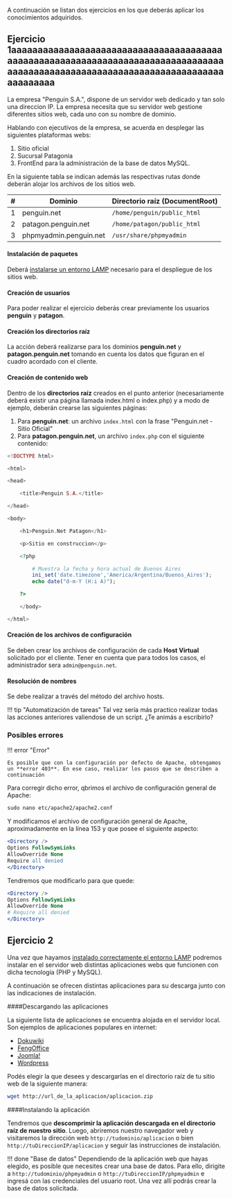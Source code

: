 A continuación se listan dos ejercicios en los que deberás aplicar los conocimientos adquiridos. 


## Ejercicio 1aaaaaaaaaaaaaaaaaaaaaaaaaaaaaaaaaaaaaaaaaaaaaaaaaaaaaaaaaaaaaaaaaaaaaaaaaaaaaaaaaaaaaaaaaaaaaaaaaaaaaaaaaaaaaaaaaaaaaaaaaaaaaaaaaaa

La empresa "Penguin S.A.", dispone de un servidor web dedicado y tan solo una direccion IP. La empresa necesita que su servidor web gestione diferentes sitios web, cada uno con su nombre de dominio.

Hablando con ejecutivos de la empresa, se acuerda en desplegar las siguientes plataformas webs: 

1. Sitio oficial
2. Sucursal Patagonia
3. FrontEnd para la administración de la  base de datos MySQL. 

En la siguiente tabla se indican además las respectivas rutas donde deberán alojar los archivos de los sitios web. 


| #    | Dominio                | Directorio raíz (DocumentRoot)           |
| ---- | ---------------------- | ---------------------------------------- |
| 1    | penguin.net            | `/home/penguin/public_html`    |
| 2    | patagon.penguin.net    | `/home/patagon/public_html` |
| 3    | phpmyadmin.penguin.net | `/usr/share/phpmyadmin`              |



#### Instalación de paquetes

Deberá [instalarse un entorno LAMP](instalacion.md) necesario para el despliegue de los sitios web. 

#### Creación de usuarios
Para poder realizar el ejercicio deberás crear previamente los usuarios **penguin** y **patagon**. 


#### Creación los directorios raíz

La acción deberá realizarse para los dominios **penguin.net** y **patagon.penguin.net** tomando en cuenta los datos que figuran en el cuadro acordado con el cliente. 

#### Creación de contenido web

Dentro de los **directorios raíz** creados en el punto anterior (necesariamente deberá existir una página llamada index.html o index.php) y a modo de ejemplo, deberán crearse las siguientes páginas: 

1. Para **penguin.net**: un archivo `index.html` con la frase "Penguin.net - Sitio Oficial"
2. Para **patagon.penguin.net**, un archivo `index.php` con el siguiente contenido: 

```php
<!DOCTYPE html>

<html>

<head>

	<title>Penguin S.A.</title>

</head>

<body>

	<h1>Penguin.Net Patagon</h1>

	<p>Sitio en construccion</p>

	<?php 

		# Muestra la fecha y hora actual de Buenos Aires
		ini_set('date.timezone','America/Argentina/Buenos_Aires');
		echo date("d-m-Y (H:i A)");

	?>

	</body>

</html>
```


#### Creación de los archivos de configuración ####

Se deben crear los archivos de configuración de cada **Host Virtual** solicitado por el cliente. Tener en cuenta que para todos los casos, el administrador sera `admin@penguin.net`.

#### Resolución de nombres ####
Se debe realizar a través del método del archivo hosts.

!!! tip "Automatización de tareas"
	Tal vez sería más practico realizar todas las acciones anteriores valiendose de un script. ¿Te animás a escribirlo? 


### Posibles errores

!!! error "Error"

	Es posible que con la configuración por defecto de Apache, obtengamos un **error 403**. En ese caso, realizar los pasos que se describen a continuación

Para corregir dicho error, qbrimos el archivo de configuración general de Apache: 

```apache
sudo nano etc/apache2/apache2.conf
```

Y modificamos el archivo de configuración general de Apache, aproximadamente en la línea 153 y que posee el siguiente aspecto: 

```apache
<Directory />
Options FollowSymLinks
AllowOverride None
Require all denied
</Directory>
```
	
Tendremos que modificarlo para que quede: 

```apache
<Directory />
Options FollowSymLinks
AllowOverride None
# Require all denied
</Directory>
```

## Ejercicio 2

Una vez que hayamos [instalado correctamente el entorno LAMP](instalacion.md) podremos instalar en el servidor web distintas aplicaciones webs que funcionen con dicha tecnología (PHP y MySQL). 

A continuación se ofrecen distintas aplicaciones para su descarga junto con las indicaciones de instalación. 

####Descargando las aplicaciones

La siguiente lista de aplicaciones se encuentra alojada en el servidor local. Son ejemplos de aplicaciones populares en internet:

* [Dokuwiki](https://download.dokuwiki.org/)
* [FengOffice](https://sourceforge.net/projects/opengoo/files/latest/download)
* [Joomla!](https://downloads.joomla.org/es/cms/joomla3)
* [Wordpress](https://wordpress.org/download/)


Podés elegir la que desees y descargarlas en el directorio raíz de tu sitio web de la siguiente manera:  

```bash
wget http://url_de_la_aplicacion/aplicacion.zip
```

####Instalando la aplicación

Tendremos que **descomprimir la aplicación descargada en el directorio raíz de nuestro sitio**. Luego, abriremos nuestro navegador web y visitaremos la dirección web `http://tudominio/aplicacion` o bien `http://tuDireccionIP/aplicacion` y seguir las instrucciones de instalación. 


!!! done "Base de datos"
	Dependiendo de la aplicación web que hayas elegido, es posible que necesites crear una base de datos. Para ello, dirigite a `http://tudominio/phpmyadmin` o `http://tuDireccionIP/phpmyadmin` e ingresá con las credenciales del usuario root. Una vez allí podrás crear la base de datos solicitada.

